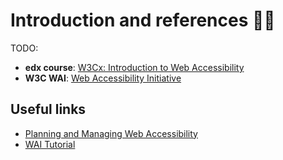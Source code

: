 # Introduction and references 📝🦽

TODO:

- **edx course**: [W3Cx: Introduction to Web Accessibility](https://www.edx.org/learn/web-accessibility/the-world-wide-web-consortium-w3c-introduction-to-web-accessibility)
- **W3C WAI**: [Web Accessibility Initiative](https://www.w3.org/WAI/)

## Useful links
- [Planning and Managing Web Accessibility](https://www.w3.org/WAI/planning-and-managing/)
- [WAI Tutorial](https://www.w3.org/WAI/tutorials/)